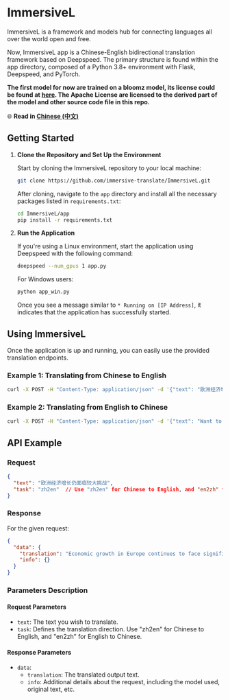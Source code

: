 # ImmersiveL

ImmersiveL is a framework and models hub for connecting languages all over the world open and free.

Now, ImmersiveL app is a Chinese-English bidirectional translation framework based on Deepspeed. The primary structure is found within the app directory, composed of a Python 3.8+ environment with Flask, Deepspeed, and PyTorch.

**The first model for now are trained on a bloomz model, its license could be found at [here](https://bigscience.huggingface.co/blog/the-bigscience-rail-license). The Apache License are licensed to the derived part of the model and other source code file in this repo.**

🌐 **Read in [Chinese (中文)](README_CN.md)**

## Getting Started

1. **Clone the Repository and Set Up the Environment**

   Start by cloning the ImmersiveL repository to your local machine:

   ```bash
   git clone https://github.com/immersive-translate/ImmersiveL.git
   ```

   After cloning, navigate to the `app` directory and install all the necessary packages listed in `requirements.txt`:

   ```bash
   cd ImmersiveL/app
   pip install -r requirements.txt
   ```

2. **Run the Application**

   If you're using a Linux environment, start the application using Deepspeed with the following command:

   ```bash
   deepspeed --num_gpus 1 app.py
   ```

   For Windows users:

   ```bash
   python app_win.py
   ```

   Once you see a message similar to `* Running on [IP Address]`, it indicates that the application has successfully started.

## Using ImmersiveL

Once the application is up and running, you can easily use the provided translation endpoints.

### Example 1: Translating from Chinese to English

```bash
curl -X POST -H "Content-Type: application/json" -d '{"text": "欧洲经济增长仍面临较大挑战", "task": "zh2en"}' http://localhost:7000/translate
```

### Example 2: Translating from English to Chinese

```bash
curl -X POST -H "Content-Type: application/json" -d '{"text": "Want to live longer? Play with your grandkids. It’s good for them, too.", "task": "en2zh"}' http://localhost:7000/translate
```

## API Example

### Request

```json
{
  "text": "欧洲经济增长仍面临较大挑战",
  "task": "zh2en"  // Use "zh2en" for Chinese to English, and "en2zh" for English to Chinese translation.
}
```

### Response

For the given request:

```json
{
  "data": {
    "translation": "Economic growth in Europe continues to face significant challenges",
    "info": {}
  }
}
```

### Parameters Description

#### Request Parameters

- `text`: The text you wish to translate.
- `task`: Defines the translation direction. Use "zh2en" for Chinese to English, and "en2zh" for English to Chinese.

#### Response Parameters

- `data`:
  - `translation`: The translated output text.
  - `info`: Additional details about the request, including the model used, original text, etc.
